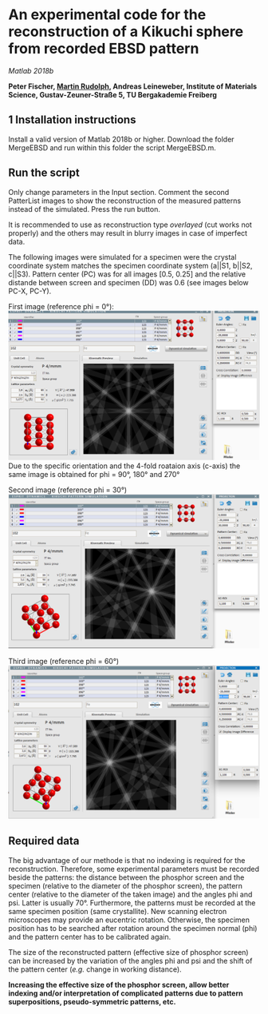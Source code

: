 # An experimental code for the reconstruction of a Kikuchi sphere from recorded EBSD pattern
_Matlab 2018b_


**Peter Fischer, [Martin Rudolph](mailto:m.s.rudolph@outlook.com), Andreas Leineweber, Institute of Materials Science, Gustav-Zeuner-Straße 5, TU Bergakademie Freiberg**

## 1 Installation instructions
Install a valid version of Matlab 2018b or higher. Download the folder MergeEBSD and run within this folder the script MergeEBSD.m.

## Run the script
Only change parameters in the Input section. Comment the second PatterList images to show the reconstruction of the measured patterns instead of the simulated.
Press the run button.

It is recommended to use as reconstruction type _overlayed_ (cut works not properly) and the others may result in blurry images in case of imperfect data.

The following images were simulated for a specimen were the crystal coordinate system matches the specimen coordinate system (a||S1, b||S2, c||S3). Pattern center (PC) was for all images [0.5, 0.25] and the relative distande between screen and specimen (DD) was 0.6 (see images below PC-X, PC-Y).

First image (reference phi = 0°):
![Simulated_0](/Pictures/Test_0.PNG)
Due to the specific orientation and the 4-fold roataion axis (c-axis) the same image is obtained for phi = 90°, 180° and 270°

Second image (reference phi = 30°)
![Simulated_30](/Pictures/Test_30.PNG)

Third image (reference phi = 60°)
![Simulated_60](/Pictures/Test_60.PNG)



## Required data
The big advantage of our methode is that no indexing is required for the reconstruction. 
Therefore, some experimental parameters must be recorded beside the patterns: the distance between the phosphor screen and the specimen (relative to the diameter of the phosphor screen), the pattern center (relative to the diameter of the taken image) and the angles phi and psi. Latter is usually 70°.
Furthermore, the patterns must be recorded at the same specimen position (same crystallite). 
New scanning electron microscopes may provide an eucentric rotation.
Otherwise, the specimen position has to be searched after rotation around the specimen normal (phi) and the pattern center has to be calibrated again.

The size of the reconstructed pattern (effective size of phosphor screen) can be increased by the variation of the angles phi and psi and the shift of the pattern center (_e.g._ change in working distance).

**Increasing the effective size of the phosphor screen, allow better indexing and/or interpretation of complicated patterns due to pattern superpositions, pseudo-symmetric patterns, etc.**


